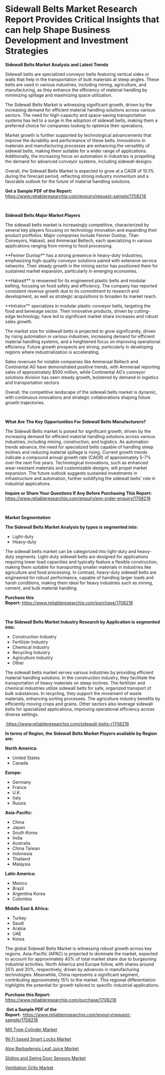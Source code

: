 <p><h1>Sidewall Belts Market Research Report Provides Critical Insights that can help Shape Business Development and Investment Strategies</h1></p><p><strong>Sidewall Belts Market Analysis and Latest Trends</strong></p>
<p><p>Sidewall belts are specialized conveyor belts featuring vertical sides or walls that help in the transportation of bulk materials at steep angles. These belts are used in various industries, including mining, agriculture, and manufacturing, as they enhance the efficiency of material handling by minimizing spillage and maximizing space utilization.</p><p>The Sidewall Belts Market is witnessing significant growth, driven by the increasing demand for efficient material handling solutions across various sectors. The need for high-capacity and space-saving transportation systems has led to a surge in the adoption of sidewall belts, making them a preferred choice for companies looking to optimize their operations.</p><p>Market growth is further supported by technological advancements that improve the durability and performance of these belts. Innovations in materials and manufacturing processes are enhancing the versatility of sidewall belts, making them suitable for a wider range of applications. Additionally, the increasing focus on automation in industries is propelling the demand for advanced conveyor systems, including sidewall designs.</p><p>Overall, the Sidewall Belts Market is expected to grow at a CAGR of 10.1% during the forecast period, reflecting strong industry momentum and a favorable outlook for the future of material handling solutions.</p></p>
<p><strong>Get a Sample PDF of the Report:&nbsp;</strong> <a href="https://www.reliableresearchiq.com/enquiry/request-sample/1708218?utm_campaign=1136&utm_medium=2&utm_source=Github&utm_content=ia&utm_term=13102024&utm_id=sidewall-belts">https://www.reliableresearchiq.com/enquiry/request-sample/1708218</a></p>
<p>&nbsp;</p>
<p><strong>Sidewall Belts Major Market Players</strong></p>
<p><p>The sidewall belts market is increasingly competitive, characterized by several key players focusing on technology innovation and expanding their product portfolios. Major companies include Fenner Dunlop, Titan Conveyors, Habasit, and Ammeraal Beltech, each specializing in various applications ranging from mining to food processing.</p><p>**Fenner Dunlop** has a strong presence in heavy-duty industries, emphasizing high-quality conveyor solutions paired with extensive service networks. Their steady growth in the mining sector has positioned them for sustained market expansion, particularly in emerging economies.</p><p>**Habasit** is renowned for its engineered plastic belts and modular belting, focusing on food safety and efficiency. The company has reported consistent revenue growth due to its commitment to research and development, as well as strategic acquisitions to broaden its market reach.</p><p>**Intralox** specializes in modular plastic conveyor belts, targeting the food and beverage sector. Their innovative products, driven by cutting-edge technology, have led to significant market share increases and robust sales growth.</p><p>The market size for sidewall belts is projected to grow significantly, driven by rising automation in various industries, increasing demand for efficient material handling systems, and a heightened focus on improving operational efficiency. Future growth prospects are strong, particularly in developing regions where industrialization is accelerating.</p><p>Sales revenues for notable companies like Ammeraal Beltech and Continental AG have demonstrated positive trends, with Ammeraal reporting sales of approximately $500 million, while Continental AG’s conveyor solutions division has seen steady growth, bolstered by demand in logistics and transportation sectors.</p><p>Overall, the competitive landscape of the sidewall belts market is dynamic, with continuous innovations and strategic collaborations shaping future growth trajectories.</p></p>
<p>&nbsp;</p>
<p><strong>What Are The Key Opportunities For Sidewall Belts Manufacturers?</strong></p>
<p><p>The Sidewall Belts market is poised for significant growth, driven by the increasing demand for efficient material handling solutions across various industries, including mining, construction, and logistics. As automation trends advance, the need for specialized belts capable of handling steep inclines and reducing material spillage is rising. Current growth trends indicate a compound annual growth rate (CAGR) of approximately 5-7% over the next five years. Technological innovations, such as enhanced wear-resistant materials and customizable designs, will propel market expansion. The future outlook suggests sustained investments in infrastructure and automation, further solidifying the sidewall belts' role in industrial applications.</p></p>
<p><strong>Inquire or Share Your Questions If Any Before Purchasing This Report:</strong> <a href="https://www.reliableresearchiq.com/enquiry/pre-order-enquiry/1708218?utm_campaign=1136&utm_medium=2&utm_source=Github&utm_content=ia&utm_term=13102024&utm_id=sidewall-belts">https://www.reliableresearchiq.com/enquiry/pre-order-enquiry/1708218</a></p>
<p>&nbsp;</p>
<p><strong>Market Segmentation</strong></p>
<p><strong>The Sidewall Belts Market Analysis by types is segmented into:</strong></p>
<p><ul><li>Light-duty</li><li>Heavy-duty</li></ul></p>
<p><p>The sidewall belts market can be categorized into light-duty and heavy-duty segments. Light-duty sidewall belts are designed for applications requiring lower load capacities and typically feature a flexible construction, making them suitable for transporting smaller materials in industries like agriculture and food processing. In contrast, heavy-duty sidewall belts are engineered for robust performance, capable of handling larger loads and harsh conditions, making them ideal for heavy industries such as mining, cement, and bulk material handling.</p></p>
<p><strong>Purchase this Report:&nbsp;</strong><a href="https://www.reliableresearchiq.com/purchase/1708218?utm_campaign=1136&utm_medium=2&utm_source=Github&utm_content=ia&utm_term=13102024&utm_id=sidewall-belts">https://www.reliableresearchiq.com/purchase/1708218</a></p>
<p>&nbsp;</p>
<p><strong>The Sidewall Belts Market Industry Research by Application is segmented into:</strong></p>
<p><ul><li>Construction Industry</li><li>Fertilizer Industry</li><li>Chemical Industry</li><li>Recycling Industry</li><li>Agriculture Industry</li><li>Other</li></ul></p>
<p><p>The sidewall belts market serves various industries by providing efficient material handling solutions. In the construction industry, they facilitate the transportation of heavy materials on steep inclines. The fertilizer and chemical industries utilize sidewall belts for safe, organized transport of bulk substances. In recycling, they support the movement of waste materials, enhancing sorting processes. The agriculture industry benefits by efficiently moving crops and grains. Other sectors also leverage sidewall belts for specialized applications, improving operational efficiency across diverse settings.</p></p>
<p><a href="https://www.reliableresearchiq.com/sidewall-belts-r1708218?utm_campaign=1136&utm_medium=2&utm_source=Github&utm_content=ia&utm_term=13102024&utm_id=sidewall-belts">&nbsp;https://www.reliableresearchiq.com/sidewall-belts-r1708218</a></p>
<p><strong>In terms of Region, the Sidewall Belts Market Players available by Region are:</strong></p>
<p>
    <p> <strong> North America: </strong>
        <ul>
            <li>United States</li>
            <li>Canada</li>
        </ul>
        </p> 
    <p> <strong> Europe: </strong>
        <ul>
            <li>Germany</li>
            <li>France</li>
            <li>U.K.</li>
            <li>Italy</li>
            <li>Russia</li>
        </ul>
        </p> 
    <p> <strong> Asia-Pacific: </strong>
        <ul>
            <li>China</li>
            <li>Japan</li>
            <li>South Korea</li>
            <li>India</li>
            <li>Australia</li>
            <li>China Taiwan</li>
            <li>Indonesia</li>
            <li>Thailand</li>
            <li>Malaysia</li>
        </ul>
        </p> 
    <p> <strong> Latin America: </strong>
        <ul>
            <li>Mexico</li>
            <li>Brazil</li>
            <li>Argentina Korea</li>
            <li>Colombia</li>
        </ul>
        </p> 
    <p> <strong> Middle East & Africa: </strong>
        <ul>
            <li>Turkey</li>
            <li>Saudi</li>
            <li>Arabia</li>
            <li>UAE</li>
            <li>Korea</li>
        </ul>
    </p>
    </p>
<p><p>The global Sidewall Belts Market is witnessing robust growth across key regions. Asia-Pacific (APAC) is projected to dominate the market, expected to account for approximately 40% of total market share due to burgeoning industrial activities. North America and Europe follow, with shares around 25% and 20%, respectively, driven by advances in manufacturing technologies. Meanwhile, China represents a significant segment, contributing approximately 15% to the market. This regional differentiation highlights the potential for growth tailored to specific industrial applications.</p></p>
<p><strong>Purchase this Report: </strong><a href="https://www.reliableresearchiq.com/purchase/1708218?utm_campaign=1136&utm_medium=2&utm_source=Github&utm_content=ia&utm_term=13102024&utm_id=sidewall-belts">https://www.reliableresearchiq.com/purchase/1708218</a></p>
<p>&nbsp;<strong>Get a Sample PDF of the Report:&nbsp;&nbsp;</strong><a href="https://www.reliableresearchiq.com/enquiry/request-sample/1708218?utm_campaign=1136&utm_medium=2&utm_source=Github&utm_content=ia&utm_term=13102024&utm_id=sidewall-belts">https://www.reliableresearchiq.com/enquiry/request-sample/1708218</a></p>
<p><strong></strong></p>
<p><p><a href="https://github.com/tewellnudorennk/Market-Research-Report-List-1/blob/main/mill-type-cylinder-market.md?utm_campaign=1136&utm_medium=2&utm_source=Github&utm_content=ia&utm_term=13102024&utm_id=sidewall-belts">Mill Type Cylinder Market</a></p><p><a href="https://www.linkedin.com/pulse/pioneering-growth-analyzing-global-wi-fi-based-smart-locks-ijlaf?utm_campaign=1136&utm_medium=2&utm_source=Github&utm_content=ia&utm_term=13102024&utm_id=sidewall-belts">Wi Fi based Smart Locks Market</a></p><p><a href="https://github.com/keitelmoprotinu/Market-Research-Report-List-1/blob/main/aloe-barbadensis-leaf-juice-market.md?utm_campaign=1136&utm_medium=2&utm_source=Github&utm_content=ia&utm_term=13102024&utm_id=sidewall-belts">Aloe Barbadensis Leaf Juice Market</a></p><p><a href="https://www.linkedin.com/pulse/future-trends-global-sliding-swing-door-sensors-market-insights-hpsaf?utm_campaign=1136&utm_medium=2&utm_source=Github&utm_content=ia&utm_term=13102024&utm_id=sidewall-belts">Sliding and Swing Door Sensors Market</a></p><p><a href="https://issuu.com/reportprime-2/docs/ventilation-grills-market-size-2030_c543ccea1b2671?utm_campaign=1136&utm_medium=2&utm_source=Github&utm_content=ia&utm_term=13102024&utm_id=sidewall-belts">Ventilation Grills Market</a></p></p>